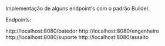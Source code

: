 Implementação de alguns endpoint's com o padrão Builder.

Endpoints:

http://localhost:8080/batedor
http://localhost:8080/engenheiro
http://localhost:8080/suporte
http://localhost:8080/assalto